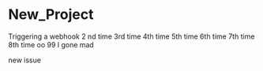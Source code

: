 # New_Project

Triggering a webhook
2 nd time
3rd time
4th time
5th time
6th time
7th time
8th time
oo
99 l
gone mad


new issue
